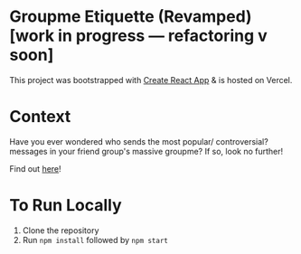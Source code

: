 # Groupme Etiquette (Revamped) [work in progress — refactoring v soon]

This project was bootstrapped with [Create React App](https://github.com/facebook/create-react-app) & is hosted on Vercel. 

# Context
Have you ever wondered who sends the most popular/ controversial? messages in your friend group's massive groupme? If so, look no further! 

Find out [here](https://groupme-etiquette-revamp.vercel.app/)!

# To Run Locally
1. Clone the repository
2. Run `npm install` followed by `npm start`





